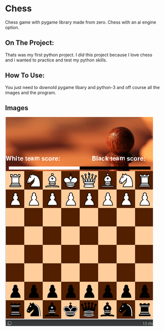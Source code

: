 # Chess
Chess game with pygame library made from zero.
Chess with an ai engine option.

## On The Project:
Thats was my first python project.
I did this project because I love chess and i wanted to practice and test my python skills.

## How To Use:
You just need to downold pygame libary and python-3 and off course all the images and the program.

## Images
<!--- TODO add screen shots of the game --->
![Game Play Of The Game](pictures/gameplay.gif)
